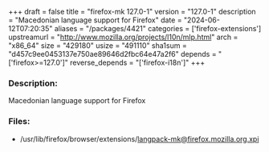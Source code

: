+++
draft = false
title = "firefox-mk 127.0-1"
version = "127.0-1"
description = "Macedonian language support for Firefox"
date = "2024-06-12T07:20:35"
aliases = "/packages/4421"
categories = ['firefox-extensions']
upstreamurl = "http://www.mozilla.org/projects/l10n/mlp.html"
arch = "x86_64"
size = "429180"
usize = "491110"
sha1sum = "d457c9ee0453137e750ae89646d2fbc64e47a2f6"
depends = "['firefox>=127.0']"
reverse_depends = "['firefox-i18n']"
+++
### Description: 
Macedonian language support for Firefox

### Files: 
* /usr/lib/firefox/browser/extensions/langpack-mk@firefox.mozilla.org.xpi
